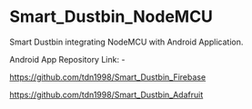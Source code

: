 # Smart_Dustbin_NodeMCU
Smart Dustbin integrating NodeMCU with Android Application.

Android App Repository Link: -

https://github.com/tdn1998/Smart_Dustbin_Firebase

https://github.com/tdn1998/Smart_Dustbin_Adafruit
